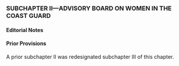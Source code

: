 ### SUBCHAPTER II—ADVISORY BOARD ON WOMEN IN THE COAST GUARD ###

#### **Editorial Notes** ####

#### Prior Provisions ####

A prior subchapter II was redesignated subchapter III of this chapter.